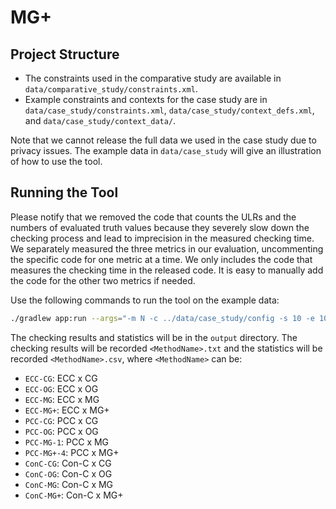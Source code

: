 # MG+

## Project Structure

- The constraints used in the comparative study are available in `data/comparative_study/constraints.xml`.
- Example constraints and contexts for the case study are in `data/case_study/constraints.xml`, `data/case_study/context_defs.xml`, and `data/case_study/context_data/`.

Note that we cannot release the full data we used in the case study due to privacy issues. The example data in `data/case_study` will give an illustration of how to use the tool.

## Running the Tool

Please notify that we removed the code that counts the ULRs and the numbers of evaluated truth values because they severely slow down the checking process and  lead to imprecision in the measured checking time. We separately measured the three metrics in our evaluation, uncommenting the specific code for one metric at a time. We only includes the code that measures the checking time in the released code. It is easy to manually add the code for the other two metrics if needed.

Use the following commands to run the tool on the example data:

```bash
./gradlew app:run --args="-m N -c ../data/case_study/config -s 10 -e 10"
```

The checking results and statistics will be in the `output` directory. The checking results will be recorded `<MethodName>.txt` and the statistics will be recorded `<MethodName>.csv`, where `<MethodName>` can be:

- `ECC-CG`: ECC x CG
- `ECC-OG`: ECC x OG
- `ECC-MG`: ECC x MG
- `ECC-MG+`: ECC x MG+
- `PCC-CG`: PCC x CG
- `PCC-OG`: PCC x OG
- `PCC-MG-1`: PCC x MG
- `PCC-MG+-4`: PCC x MG+
- `ConC-CG`: Con-C x CG
- `ConC-OG`: Con-C x OG
- `ConC-MG`: Con-C x MG
- `ConC-MG+`: Con-C x MG+
